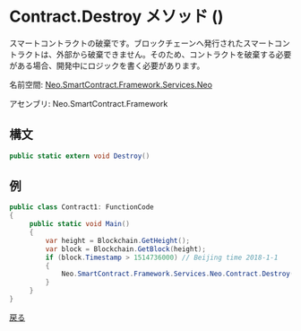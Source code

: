 # Contract.Destroy メソッド ()

スマートコントラクトの破棄です。ブロックチェーンへ発行されたスマートコントラクトは、外部から破棄できません。そのため、コントラクトを破棄する必要がある場合、開発中にロジックを書く必要があります。

名前空間: [Neo.SmartContract.Framework.Services.Neo](../../neo.md)

アセンブリ: Neo.SmartContract.Framework

## 構文

```c#
public static extern void Destroy()
```

## 例

```c#
public class Contract1: FunctionCode
{
     public static void Main()
     {
         var height = Blockchain.GetHeight();
         var block = Blockchain.GetBlock(height);
         if (block.Timestamp > 1514736000) // Beijing time 2018-1-1
         {
             Neo.SmartContract.Framework.Services.Neo.Contract.Destroy();
         }
     }
}
```



[戻る](../Account.md)
